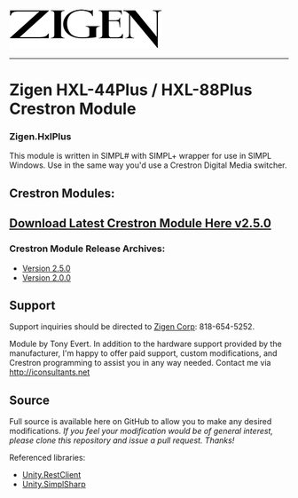 ![Zigen Logo](https://github.com/tony722/Zigen.HXLPlus/raw/master/Documentation/Zigen_Logo_Black_small.png)
***
# Zigen HXL-44Plus / HXL-88Plus Crestron Module
### Zigen.HxlPlus

This module is written in SIMPL# with SIMPL+ wrapper for use in SIMPL Windows. Use in the same way you'd use a Crestron Digital Media switcher.

## Crestron Modules:
## [Download Latest Crestron Module Here v2.5.0](https://github.com/tony722/Zigen.HXLPlus/raw/v2.5.0/SIMPL/Zigen%20HXL%20Plus%20Demo_compiled.zip)

### Crestron Module Release Archives:
* [Version 2.5.0](https://github.com/tony722/Zigen.HXLPlus/raw/v2.5.0/SIMPL/Zigen%20HXL%20Plus%20Demo_compiled.zip)
* [Version 2.0.0](https://github.com/tony722/Zigen.HXLPlus/raw/v2.0.0/SIMPL/Zigen%20HXL%20Plus%20Demo%202.0.0_compiled.zip)

## Support
Support inquiries should be directed to [Zigen Corp](https://zingencorp.com): 818-654-5252. 

Module by Tony Evert. 
In addition to the hardware support provided by the manufacturer, I'm happy to offer paid support, custom modifications, and Crestron programming to assist you in any way needed. Contact me via http://iconsultants.net

## Source
Full source is available here on GitHub to allow you to make any desired modifications. _If you feel your modification would be of general interest, please clone this repository and issue a pull request. Thanks!_

Referenced libraries:
* [Unity.RestClient](https://github.com/tony722/Unity.RestClient) 
* [Unity.SimplSharp](https://github.com/tony722/Unity.SimplSharp)

